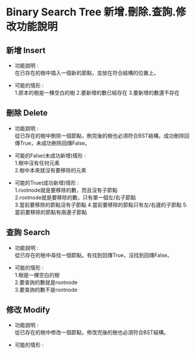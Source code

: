 # Binary Search Tree 新增.刪除.查詢.修改功能說明
新增 Insert
---
- 功能說明 :  
在已存在的樹中插入一個新的節點，並放在符合結構的位置上。   

- 可能的情形 :  
1.原本的樹是一棵空白的樹
2.要新增的數已經存在
3.要新增的數還不存在
  
刪除 Delete
---
- 功能說明 :  
從已存在的樹中刪除一個節點，刪完後的樹也必須符合BST結構。成功刪除回傳True，未成功刪除回傳False。  
  
- 可能的False(未成功新增)情形 :   
1.樹中沒有任何元素  
2.樹中本來就沒有要移除的元素  

- 可能的True(成功新增)情形 :  
1.rootnode就是要移除的數，而且沒有子節點    
2.rootnode就是要移除的數，只有單一個左/右子節點  
3.當前要移除的節點沒有子節點
4.當前要移除的節點只有左/右邊的子節點
5.當前要移除的節點有兩邊子節點 

查詢 Search
---
- 功能說明 :  
從已存在的樹中尋找一個節點。有找到回傳True，沒找到回傳False。  

- 可能的情形 :  
1.樹是一棵空白的樹  
2.要查詢的數就是rootnode   
3.要查詢的數不是rootnode   

修改 Modify
---
- 功能說明 :  
從已存在的樹中修改一個節點，修改完後的樹也必須符合BST結構。  
  
- 可能的情形 :    

